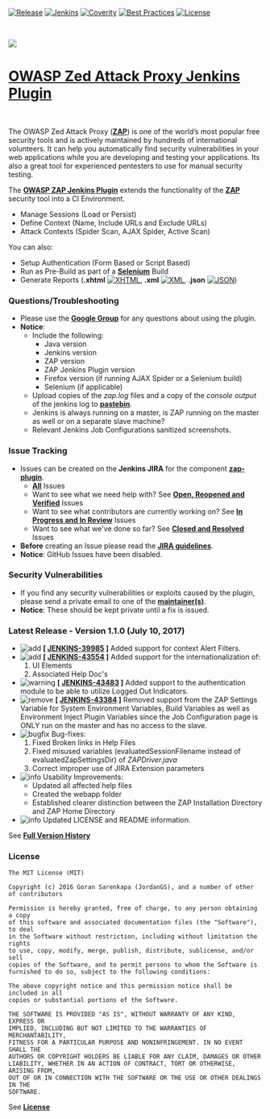 [![Release](https://img.shields.io/github/release/jenkinsci/zap-plugin.svg)](https://github.com/jenkinsci/zap-plugin/releases)
[![Jenkins](https://ci.jenkins.io/job/Plugins/job/zap-plugin/job/master/badge/icon)](https://ci.jenkins.io/job/Plugins/job/zap-plugin/job/master/)
[![Coverity](https://scan.coverity.com/projects/10817/badge.svg)](https://scan.coverity.com/projects/jenkinsci-zap-plugin)
[![Best Practices](https://bestpractices.coreinfrastructure.org/projects/490/badge)](https://bestpractices.coreinfrastructure.org/projects/490)
[![License](https://img.shields.io/badge/license-MIT-blue.svg)](https://github.com/jenkinsci/zap-plugin/blob/master/LICENSE)

<br />

<a href='https://www.owasp.org/index.php/OWASP_Zed_Attack_Proxy_Project' align="top"><img align="left" src='https://www.owasp.org/images/1/11/Zap128x128.png'></a>

<br />

[OWASP Zed Attack Proxy Jenkins Plugin](https://wiki.jenkins-ci.org/display/JENKINS/zap+plugin)
==============================================

<br />

The OWASP Zed Attack Proxy (<b>[ZAP](https://www.owasp.org/index.php/OWASP_Zed_Attack_Proxy_Project)</b>) is one of the world’s most popular free security tools and is actively maintained by hundreds of international volunteers. It can help you automatically find security vulnerabilities in your web applications while you are developing and testing your applications. Its also a great tool for experienced pentesters to use for manual security testing.

The <b>[OWASP ZAP Jenkins Plugin](https://wiki.jenkins-ci.org/display/JENKINS/zap+plugin)</b> extends the functionality of the <b>[ZAP](https://www.owasp.org/index.php/OWASP_Zed_Attack_Proxy_Project)</b> security tool into a CI Environment.

  - Manage Sessions (Load or Persist)
  - Define Context (Name, Include URLs and Exclude URLs)
  - Attack Contexts (Spider Scan, AJAX Spider, Active Scan) 

You can also:
  - Setup Authentication (Form Based or Script Based)
  - Run as Pre-Build as part of a <b>[Selenium](http://docs.seleniumhq.org/)</b> Build
  - Generate Reports (**.xhtml** [![XHTML](https://wiki.jenkins-ci.org/download/attachments/102662470/html.png)](http://www.w3schools.com/html/html_xhtml.asp), **.xml** [![XML](https://wiki.jenkins-ci.org/download/attachments/102662470/xml.png)](http://www.w3schools.com/xml/default.asp), **.json** [![JSON](https://wiki.jenkins-ci.org/download/attachments/102662470/json.png)](http://www.w3schools.com/js/js_json_intro.asp))

### Questions/Troubleshooting

* Please use the <b>[Google Group](https://groups.google.com/forum/#!forum/zaproxy-jenkins)</b> for any questions about using the plugin.
* <b>Notice</b>:
  * Include the following:
    * Java version
    * Jenkins version
    * ZAP version
    * ZAP Jenkins Plugin version
    * Firefox version (if running AJAX Spider or a Selenium build)
    * Selenium (if applicable)
  * Upload copies of the <i>zap.log</i> files and a copy of the <i>console output</i> of the jenkins log to <b>[pastebin](https://pastebin.mozilla.org/)</b>.
  * Jenkins is always running on a master, is ZAP running on the master as well or on a separate slave machine?
  * Relevant Jenkins Job Configurations sanitized screenshots.

### Issue Tracking

* Issues can be created on the <b>Jenkins JIRA</b> for the component <b>[zap-plugin](https://issues.jenkins-ci.org/issues/?jql=project%20%3D%20JENKINS%20AND%20component%20%3D%20zap-plugin)</b>.
  * <b>[All](https://issues.jenkins-ci.org/issues/?jql=project%20%3D%20JENKINS%20AND%20component%20%3D%20zap-plugin)</b> Issues
  * Want to see what we need help with? See <b>[Open, Reopened and Verified](https://issues.jenkins-ci.org/browse/JENKINS-43384?jql=project%20%3D%20JENKINS%20AND%20status%20in%20%28Open%2C%20Reopened%2C%20Verified%29%20AND%20component%20%3D%20zap-plugin)</b> Issues
  * Want to see what contributors are currently working on? See <b>[In Progress and In Review](https://issues.jenkins-ci.org/browse/JENKINS-43483?jql=project%20%3D%20JENKINS%20AND%20status%20in%20%28%22In%20Progress%22%2C%20%22In%20Review%22%29%20AND%20component%20%3D%20zap-plugin)</b> Issues
  * Want to see what we've done so far? See <b>[Closed and Resolved](https://issues.jenkins-ci.org/browse/JENKINS-41069?jql=project%20%3D%20JENKINS%20AND%20status%20in%20%28Resolved%2C%20Closed%29%20AND%20component%20%3D%20zap-plugin)</b> Issues
* <b>Before</b> creating an Issue please read the <b>[JIRA guidelines](https://wiki.jenkins-ci.org/display/JENKINS/How+to+report+an+issue)</b>.
* <b>Notice</b>: GitHub Issues have been disabled.

### Security Vulnerabilities

* If you find any security vulnerabilities or exploits caused by the plugin, please send a private email to one of the <b>[maintainer(s)](https://wiki.jenkins-ci.org/display/JENKINS/zap+plugin#zapplugin-PluginInformation)</b>.
* <b>Notice</b>: These should be kept private until a fix is issued.

### Latest Release - Version 1.1.0 (July 10, 2017)

* <img src="https://wiki.jenkins.io/s/en_GB/6441/82994790ee2f720a5ec8daf4850ac5b7b34d2194/_/images/icons/emoticons/add.png" alt="add"> <b>[ <a href="https://issues.jenkins-ci.org/browse/JENKINS-39985">JENKINS-39985</a> ]</b> Added support for context Alert Filters.
* <img src="https://wiki.jenkins.io/s/en_GB/6441/82994790ee2f720a5ec8daf4850ac5b7b34d2194/_/images/icons/emoticons/add.png" alt="add"> <b>[ <a href="https://issues.jenkins-ci.org/browse/JENKINS-43554">JENKINS-43554</a> ]</b> Added support for the internationalization of:
  1. UI Elements
  1. Associated Help Doc's
* <img src="https://wiki.jenkins.io/s/en_GB/6441/82994790ee2f720a5ec8daf4850ac5b7b34d2194/_/images/icons/emoticons/warning.png" alt="warning"> <b>[ <a href="https://issues.jenkins-ci.org/browse/JENKINS-43483">JENKINS-43483</a> ]</b> Added support to the authentication module to be able to utilize Logged Out Indicators.
* <img src="https://wiki.jenkins.io/s/en_GB/6441/82994790ee2f720a5ec8daf4850ac5b7b34d2194/_/images/icons/emoticons/forbidden.png" alt="remove"> <b>[ <a href="https://issues.jenkins-ci.org/browse/JENKINS-43384">JENKINS-43384</a> ]</b> Removed support from the ZAP Settings Variable for System Environment Variables, Build Variables as well as Environment Inject Plugin Variables since the Job Configuration page is ONLY run on the master and has no access to the slave.
* <img src="https://wiki.jenkins.io/s/en_GB/6441/82994790ee2f720a5ec8daf4850ac5b7b34d2194/_/images/icons/emoticons/error.png" alt="bugfix"> Bug-fixes:
  1. Fixed Broken links in Help Files
  1. Fixed misused variables (evaluatedSessionFilename instead of evaluatedZapSettingsDir) of <i>ZAPDriver.java</i>
  1. Correct improper use of JIRA Extension parameters
* <img src="https://wiki.jenkins.io/s/en_GB/6441/82994790ee2f720a5ec8daf4850ac5b7b34d2194/_/images/icons/emoticons/information.png" alt="info"> Usability Improvements:
  * Updated all affected help files
  * Created the webapp folder
  * Established clearer distinction between the ZAP Installation Directory and ZAP Home Directory
* <img src="https://wiki.jenkins.io/s/en_GB/6441/82994790ee2f720a5ec8daf4850ac5b7b34d2194/_/images/icons/emoticons/information.png" alt="info"> Updated LICENSE and README information.

See <b>[Full Version History](https://wiki.jenkins.io/display/JENKINS/Version+History)</b>

### License

	The MIT License (MIT)
	
	Copyright (c) 2016 Goran Sarenkapa (JordanGS), and a number of other of contributors
	
	Permission is hereby granted, free of charge, to any person obtaining a copy
	of this software and associated documentation files (the "Software"), to deal
	in the Software without restriction, including without limitation the rights
	to use, copy, modify, merge, publish, distribute, sublicense, and/or sell
	copies of the Software, and to permit persons to whom the Software is
	furnished to do so, subject to the following conditions:
	
	The above copyright notice and this permission notice shall be included in all
	copies or substantial portions of the Software.
	
	THE SOFTWARE IS PROVIDED "AS IS", WITHOUT WARRANTY OF ANY KIND, EXPRESS OR
	IMPLIED, INCLUDING BUT NOT LIMITED TO THE WARRANTIES OF MERCHANTABILITY,
	FITNESS FOR A PARTICULAR PURPOSE AND NONINFRINGEMENT. IN NO EVENT SHALL THE
	AUTHORS OR COPYRIGHT HOLDERS BE LIABLE FOR ANY CLAIM, DAMAGES OR OTHER
	LIABILITY, WHETHER IN AN ACTION OF CONTRACT, TORT OR OTHERWISE, ARISING FROM,
	OUT OF OR IN CONNECTION WITH THE SOFTWARE OR THE USE OR OTHER DEALINGS IN THE
	SOFTWARE.


See <b>[License](LICENSE)</b>
